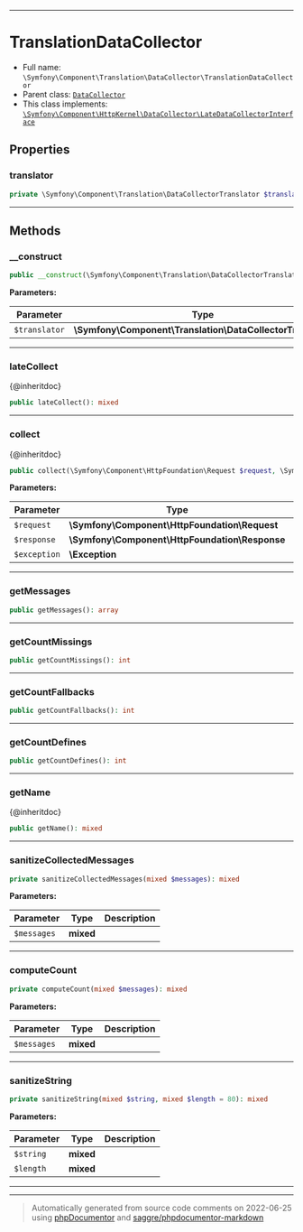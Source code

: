 ***

# TranslationDataCollector





* Full name: `\Symfony\Component\Translation\DataCollector\TranslationDataCollector`
* Parent class: [`DataCollector`](../../HttpKernel/DataCollector/DataCollector.md)
* This class implements:
[`\Symfony\Component\HttpKernel\DataCollector\LateDataCollectorInterface`](../../HttpKernel/DataCollector/LateDataCollectorInterface.md)



## Properties


### translator



```php
private \Symfony\Component\Translation\DataCollectorTranslator $translator
```






***

## Methods


### __construct



```php
public __construct(\Symfony\Component\Translation\DataCollectorTranslator $translator): mixed
```








**Parameters:**

| Parameter | Type | Description |
|-----------|------|-------------|
| `$translator` | **\Symfony\Component\Translation\DataCollectorTranslator** |  |




***

### lateCollect

{@inheritdoc}

```php
public lateCollect(): mixed
```











***

### collect

{@inheritdoc}

```php
public collect(\Symfony\Component\HttpFoundation\Request $request, \Symfony\Component\HttpFoundation\Response $response, \Exception $exception = null): mixed
```








**Parameters:**

| Parameter | Type | Description |
|-----------|------|-------------|
| `$request` | **\Symfony\Component\HttpFoundation\Request** |  |
| `$response` | **\Symfony\Component\HttpFoundation\Response** |  |
| `$exception` | **\Exception** |  |




***

### getMessages



```php
public getMessages(): array
```











***

### getCountMissings



```php
public getCountMissings(): int
```











***

### getCountFallbacks



```php
public getCountFallbacks(): int
```











***

### getCountDefines



```php
public getCountDefines(): int
```











***

### getName

{@inheritdoc}

```php
public getName(): mixed
```











***

### sanitizeCollectedMessages



```php
private sanitizeCollectedMessages(mixed $messages): mixed
```








**Parameters:**

| Parameter | Type | Description |
|-----------|------|-------------|
| `$messages` | **mixed** |  |




***

### computeCount



```php
private computeCount(mixed $messages): mixed
```








**Parameters:**

| Parameter | Type | Description |
|-----------|------|-------------|
| `$messages` | **mixed** |  |




***

### sanitizeString



```php
private sanitizeString(mixed $string, mixed $length = 80): mixed
```








**Parameters:**

| Parameter | Type | Description |
|-----------|------|-------------|
| `$string` | **mixed** |  |
| `$length` | **mixed** |  |




***


***
> Automatically generated from source code comments on 2022-06-25 using [phpDocumentor](http://www.phpdoc.org/) and [saggre/phpdocumentor-markdown](https://github.com/Saggre/phpDocumentor-markdown)
